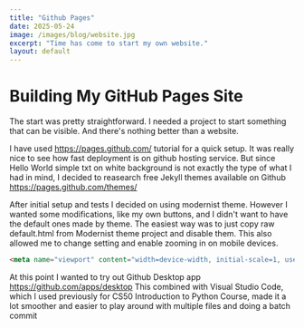```yaml
---
title: "Github Pages"
date: 2025-05-24
image: /images/blog/website.jpg
excerpt: "Time has come to start my own website."
layout: default
---
```


# Building My GitHub Pages Site

The start was pretty straightforward. I needed a project to start something that can be visible. And there's nothing better than a website.

I have used https://pages.github.com/ tutorial for a quick setup. It was really nice to see how fast deployment is on github hosting service. 
But since Hello World simple txt on white background is not exactly the type of what I had in mind, I decided to reasearch free Jekyll themes available on Github https://pages.github.com/themes/

After initial setup and tests I decided on using modernist theme. However I wanted some modifications, like my own buttons, and I didn't want to have the default ones made by theme. 
The easiest way was to just copy raw default.html from Modernist theme project and disable them. This also allowed me to change setting and enable zooming in on mobile devices.
```html
<meta name="viewport" content="width=device-width, initial-scale=1, user-scalable=yes">
```

At this point I wanted to try out Github Desktop app https://github.com/apps/desktop
This combined with Visual Studio Code, which I used previously for CS50 Introduction to Python Course, made it a lot smoother and easier to play around with multiple files and doing a batch commit